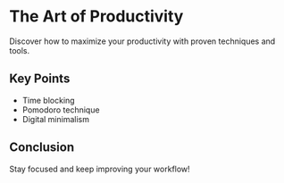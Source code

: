 # The Art of Productivity

Discover how to maximize your productivity with proven techniques and tools.

## Key Points
- Time blocking
- Pomodoro technique
- Digital minimalism

## Conclusion
Stay focused and keep improving your workflow!
